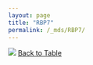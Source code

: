 ```yaml
---
layout: page
title: "RBP7"
permalink: /_mds/RBP7/
---
```


![](../../alns_9.28.22/aln_5HSAA089750_0.996.png?raw=true
)
[Back to Table](../../display)
